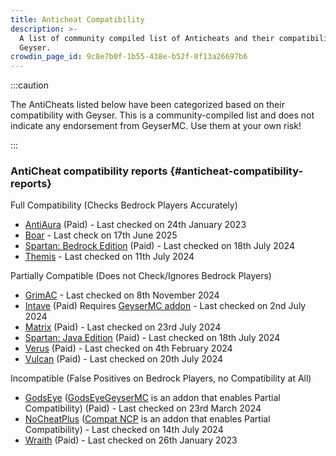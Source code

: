 ```yaml
---
title: Anticheat Compatibility
description: >-
  A list of community compiled list of Anticheats and their compatibility with
  Geyser.
crowdin_page_id: 9c8e7b0f-1b55-438e-b52f-0f13a26697b6
---
```


:::caution

The AntiCheats listed below have been categorized based on their compatibility with Geyser. 
This is a community-compiled list and does not indicate any endorsement from GeyserMC. Use them at your own risk!

:::

### AntiCheat compatibility reports {#anticheat-compatibility-reports}

Full Compatibility (Checks Bedrock Players Accurately)

- [AntiAura](https://www.spigotmc.org/resources/1368/) (Paid) - Last checked on 24th January 2023
- [Boar](https://github.com/oryxel1/Boar/) - Last check on 17th June 2025
- [Spartan: Bedrock Edition](https://builtbybit.com/resources/12832/) (Paid) - Last checked on 18th July 2024
- [Themis](https://www.spigotmc.org/resources/90766/) - Last checked on 11th July 2024

Partially Compatible (Does not Check/Ignores Bedrock Players)

- [GrimAC](https://github.com/GrimAnticheat/Grim) - Last checked on 8th November 2024
- [Intave](https://intave.ac) (Paid) Requires [GeyserMC addon](https://github.com/intave/bedrock) - Last checked on 2nd July 2024
- [Matrix](https://matrix.rip/) (Paid) - Last checked on 23rd July 2024
- [Spartan: Java Edition](https://www.spigotmc.org/resources/25638/) (Paid) - Last checked on 18th July 2024
- [Verus](https://verus.ac) (Paid) - Last checked on 4th February 2024
- [Vulcan](https://www.spigotmc.org/resources/83626/) (Paid) - Last checked on 20th July 2024

Incompatible (False Positives on Bedrock Players, no Compatibility at All)

- [GodsEye](https://www.spigotmc.org/resources/69595/) ([GodsEyeGeyserMC](https://github.com/TheDejavu/GodsEyeGeyserMC/releases) is an addon that enables Partial Compatibility) (Paid) - Last checked on 23rd March 2024
- [NoCheatPlus](https://ci.codemc.io/job/Updated-NoCheatPlus/job/Updated-NoCheatPlus/) ([Compat NCP](https://github.com/Updated-NoCheatPlus/CompatNoCheatPlus/) is an addon that enables Partial Compatibility) - Last checked on 14th July 2024
- [Wraith](https://www.spigotmc.org/resources/66887/) (Paid) - Last checked on 26th January 2023
